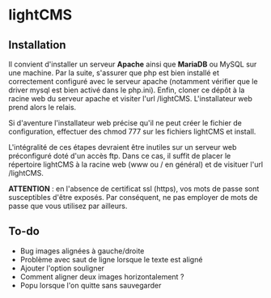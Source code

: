# lightCMS

## Installation

Il convient d'installer un serveur **Apache** ainsi que **MariaDB** ou MySQL sur une machine. Par la suite, s'assurer que php est bien installé et correctement configuré avec le serveur apache (notamment vérifier que le driver mysql est bien activé dans le php.ini). Enfin, cloner ce dépôt à la racine web du serveur apache et visiter l'url /lightCMS. L'installateur web prend alors le relais.

Si d'aventure l'installateur web précise qu'il ne peut créer le fichier de configuration, effectuer des chmod 777 sur les fichiers lightCMS et install.

L'intégralité de ces étapes devraient être inutiles sur un serveur web préconfiguré doté d'un accès ftp. Dans ce cas, il suffit de placer le répertoire lightCMS à la racine web (www ou / en général) et de visituer l'url /lightCMS.

**ATTENTION** : en l'absence de certificat ssl (https), vos mots de passe sont susceptibles d'être exposés. Par conséquent, ne pas employer de mots de passe que vous utilisez par ailleurs.

## To-do

*  Bug images alignées à gauche/droite
*  Problème avec saut de ligne lorsque le texte est aligné
*  Ajouter l'option souligner
*  Comment aligner deux images horizontalement ?
*  Popu lorsque l'on quitte sans sauvegarder
